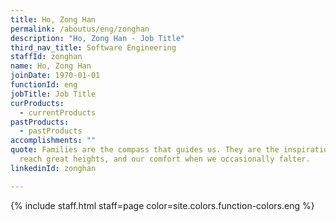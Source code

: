 ```yaml
---
title: Ho, Zong Han
permalink: /aboutus/eng/zonghan
description: "Ho, Zong Han - Job Title"
third_nav_title: Software Engineering
staffId: zonghan
name: Ho, Zong Han
joinDate: 1970-01-01
functionId: eng
jobTitle: Job Title
curProducts:
  - currentProducts
pastProducts:
  - pastProducts
accomplishments: ""
quote: Families are the compass that guides us. They are the inspiration to
  reach great heights, and our comfort when we occasionally falter.
linkedinId: zonghan

---
```


{% include staff.html staff=page color=site.colors.function-colors.eng %}
